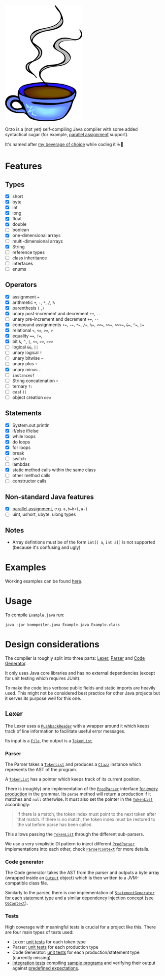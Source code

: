 ![Orzo](logo.png)

Orzo is a (not yet) self-compiling Java compiler with some added syntactical sugar (for example, [parallel assignment](https://en.wikipedia.org/wiki/Assignment_(computer_science)#Parallel_assignment) support).

It's named after [my beverage of choice](http://thecoffeeuniverse.org/caffe-dorzo-barley) while coding it ☕🌾

# Features

## Types
- [X] short
- [X] byte
- [X] int
- [X] long
- [X] float
- [X] double
- [ ] boolean
- [X] one-dimensional arrays
- [ ] multi-dimensional arrays
- [X] String
- [ ] reference types
- [ ] class inheritance
- [ ] interfaces
- [ ] enums

## Operators
- [X] assignment `=`
- [X] arithmetic `+`, `-`, `*`, `/`, `%`
- [X] parenthesis `(` ,`)`
- [X] unary post-increment and decrement `++`, `--`
- [ ] unary pre-increment and decrement `++`, `--`
- [X] compound assignments `+=`, `-=`, `*=`, `/=`, `%=`, `<<=`, `>>=`, `>>>=`, `&=`, `^=`, `|=`
- [X] relational `<`, `<=`, `>=`, `>`
- [X] equality `==`, `!=`,
- [X] bit `&`, `^`, `|`, `<<`, `>>`, `>>>`
- [ ] logical `&&`, `||`
- [ ] unary logical `!`
- [ ] unary bitwise `~`
- [ ] unary plus `+`
- [X] unary minus `-`
- [ ] `instanceof`
- [ ] String concatenation `+`
- [ ] ternary `?:`
- [ ] cast `()`
- [ ] object creation `new`

## Statements
- [X] System.out.println
- [X] if/else if/else
- [X] while loops
- [X] do loops
- [X] for loops
- [X] break
- [ ] switch
- [ ] lambdas
- [X] static method calls within the same class
- [ ] other method calls
- [ ] constructor calls

## Non-standard Java features
- [X] [parallel assignment](https://en.wikipedia.org/wiki/Assignment_(computer_science)#Parallel_assignment), e.g. `a,b=b+1,a-1`
- [ ] uint, ushort, ubyte, ulong types

## Notes
- Array defintions must be of the form `int[] a`, `int a[]` is not supported (because it's confusing and ugly) 

# Examples
Working examples can be found [here](src/test/resources/io/github/martinschneider/orzo/examples).

# Usage

To compile `Example.java` run:

`java -jar kommpeiler.java Example.java Example.class`

# Design considerations
The compiler is roughly split into three parts: [Lexer](src/main/java/io/github/martinschneider/orzo/lexer/Lexer.java), [Parser](src/main/java/io/github/martinschneider/orzo/parser/Parser.java) and [Code Generator](src/main/java/io/github/martinschneider/orzo/codegen/CodeGenerator.java).

It only uses Java core libraries and has no external dependencies (except for unit testing which requires JUnit).

To make the code less verbose public fields and static imports are heavily used. This might not be considered best practice for other Java projects but it serves its purpose well for this one.

## Lexer
The Lexer uses a [`PushbackReader`](https://docs.oracle.com/en/java/javase/14/docs/api/java.base/java/io/PushbackReader.html) with a wrapper around it which keeps track of line information to facilitate useful error messages.

Its input is a [`File`](https://docs.oracle.com/en/java/javase/14/docs/api/java.base/java/io/File.html), the output is a [`TokenList`](src/main/java/io/github/martinschneider/orzo/lexer/TokenList.java).

### Parser

The Parser takes a [`TokenList`](src/main/java/io/github/martinschneider/orzo/lexer/TokenList.java) and produces a [`Clazz`](src/main/java/io/github/martinschneider/orzo/parser/prdocutions/Clazz.java) instance which represents the AST of the program.

A [`TokenList`](src/main/java/io/github/martinschneider/orzo/lexer/TokenList.java) has a pointer which keeps track of its current position.

There is (roughly) one implementation of the [`ProdParser`](src/main/java/io/github/martinschneider/orzo/parser/ProdParser.java) interface [for every production](src/main/java/io/github/martinschneider/orzo/parser) in the grammar. Its `parse` method will return a production if it matches and `null` otherwise. It must also set the pointer in the [`TokenList`](src/main/java/io/github/martinschneider/orzo/lexer/TokenList.java) accordingly:

> If there is a match, the token index must point to the next token after that match. If there is no match, the token index must be restored to the val before parse has been called.

This allows passing the [`TokenList`](src/main/java/io/github/martinschneider/orzo/lexer/TokenList.java) through the different sub-parsers.

We use a very simplistic DI pattern to inject different [`ProdParser`](src/main/java/io/github/martinschneider/orzo/parser/ProdParser.java) implementations into each other, check [`ParserContext`](src/main/java/io/github/martinschneider/orzo/parser/ParserContext.java) for more details.

### Code generator

The Code generator takes the AST from the parser and outputs a byte array (wrapped inside an [`Output`](src/main/java/io/github/martinschneider/orzo/codegen/Output.java) object) which is then written to a JVM-compatible class file.

Similarly to the parser, there is one implementation of [`StatementGenerator`](src/main/java/io/github/martinschneider/orzo/codegen/statement/StatementGenerator.java) [for each statement type](src/main/java/io/github/martinschneider/orzo/codegen/statement) and a similar dependency injection concept (see [`CGContext`](src/main/java/io/github/martinschneider/orzo/codegen/CGContext.java)).

### Tests

High coverage with meaningful tests is crucial for a project like this. There are four main types of tests used:

 - Lexer: [unit tests](src/test/java/io/github/martinschneider/orzo/lexer) for each token type
 - Parser: [unit tests](src/test/java/io/github/martinschneider/orzo/parser) for each production type
 - Code Generator: [unit tests](src/test/java/io/github/martinschneider/orzo/codegen) for each production/statement type (currently missing)
 - [integration tests](src/test/java/io/github/martinschneider/orzo/OrzoTest.java) compiling [sample programs](src/test/resources/io/github/martinschneider/orzo/tests) and verifying their output against [predefined expectations](src/test/resources/io/github/martinschneider/orzo/tests/output).